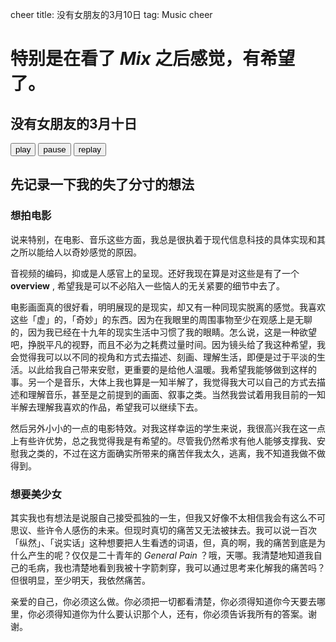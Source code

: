 cheer
title: 没有女朋友的3月10日
tag: Music
cheer

# 特别是在看了 *Mix* 之后感觉，有希望了。

<audio id="sound" controls preload="none" hidden><source src="assets/without_you.mp3" type="audio/mp3"></audio>

## 没有女朋友的3月十日
<button type="button" class="play_button" onClick="play()">play</button>
<button type="button" class="pause_button" onClick="pause()">pause</button>
<button type="button" class="replay_button" onClick="replay()">replay</button>

## 先记录一下我的失了分寸的想法

### 想拍电影

说来特别，在电影、音乐这些方面，我总是很执着于现代信息科技的具体实现和其之所以能给人以奇妙感觉的原因。

音视频的编码，抑或是人感官上的呈现。还好我现在算是对这些是有了一个 **overview** , 希望我是可以不必陷入一些恼人的无关紧要的细节中去了。

电影画面真的很好看，明明展现的是现实，却又有一种同现实脱离的感觉。我喜欢这些「虚」的，「奇妙」的东西。因为在我眼里的周围事物至少在观感上是无聊的，因为我已经在十九年的现实生活中习惯了我的眼睛。怎么说，这是一种欲望吧，挣脱平凡的视野，而且不必为之耗费过量时间。因为镜头给了我这种希望，我会觉得我可以以不同的视角和方式去描述、刻画、理解生活，即便是过于平淡的生活。以此给我自己带来安慰，更重要的是给他人温暖。我希望我能够做到这样的事。另一个是音乐，大体上我也算是一知半解了，我觉得我大可以自己的方式去描述和理解音乐，甚至是之前提到的画面、叙事之类。当然我尝试着用我目前的一知半解去理解我喜欢的作品，希望我可以继续下去。

然后另外小小的一点的电影特效。对我这样幸运的学生来说，我很高兴我在这一点上有些许优势，总之我觉得我是有希望的。尽管我仍然希求有他人能够支撑我、安慰我之类的，不过在这方面确实所带来的痛苦伴我太久，逃离，我不知道我做不做得到。

### 想要美少女

其实我也有想法是说服自己接受孤独的一生，但我又好像不太相信我会有这么不可思议、些许令人感伤的未来。但现时真切的痛苦又无法被抹去。我可以说一百次「纵然」、「说实话」这种想要把人生看透的词语，但，真的啊，我的痛苦到底是为什么产生的呢？仅仅是二十青年的 *General Pain* ？哦，天哪。我清楚地知道我自己的毛病，我也清楚地看到我被十字箭刺穿，我可以通过思考来化解我的痛苦吗？但很明显，至少明天，我依然痛苦。

亲爱的自己，你必须这么做。你必须把一切都看清楚，你必须得知道你今天要去哪里，你必须得知道你为什么要认识那个人，还有，你必须告诉我所有的答案。谢谢。

<script>
  music = document.getElementById("sound")

  function play() {
    music.play()
  }

  function pause() {
	music.pause()
  }

  function replay() {
	music.currentTime = 0
    music.play()
  }

</script>

